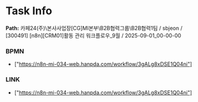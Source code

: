 # Task Info

**Path:** 카페24(주)\본사사업장\[CG]MI본부\B2B협력그룹\B2B협력1팀 / sbjeon / [300491] [n8n][CRM01]활동 관리 워크플로우_9월 / 2025-09-01_00-00-00

### BPMN
- ["https://n8n-mi-034-web.hanpda.com/workflow/3gALg8xDSE1Q04ni"]

### LINK
- ["https://n8n-mi-034-web.hanpda.com/workflow/3gALg8xDSE1Q04ni"]

